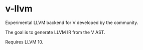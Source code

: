 # v-llvm
Experimental LLVM backend for V developed by the community.

The goal is to generate LLVM IR from the V AST.

Requires LLVM 10.